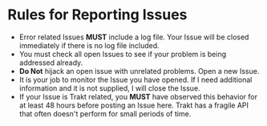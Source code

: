 # Rules for Reporting Issues

* Error related Issues **MUST** include a log file. Your Issue will be closed immediately if there is no log file included.
* You must check all open Issues to see if your problem is being addressed already.
* **Do Not** hijack an open issue with unrelated problems. Open a new Issue.
* It is your job to monitor the Issue you have opened. If I need additional information and it is not supplied, I will close the Issue.
* If your Issue is Trakt related, you **MUST** have observed this behavior for at least 48 hours before posting an Issue here. Trakt has a fragile API that often doesn't perform for small periods of time.
